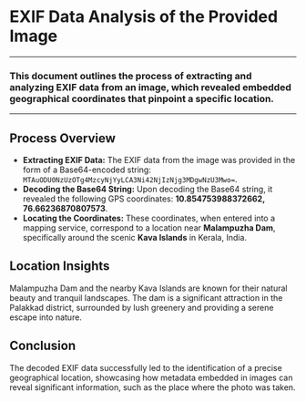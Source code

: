 <h1>EXIF Data Analysis of the Provided Image</h1>
<hr>
<h3>This document outlines the process of extracting and analyzing EXIF data from an image, which revealed embedded geographical coordinates that pinpoint a specific location.</h3>
<hr>

<h2>Process Overview</h2>
<ul>
    <li><strong>Extracting EXIF Data:</strong> The EXIF data from the image was provided in the form of a Base64-encoded string: <code>MTAuODU0NzUzOTg4MzcyNjYyLCA3Ni42NjIzNjg3MDgwNzU3Mwo=</code>.</li>
    <li><strong>Decoding the Base64 String:</strong> Upon decoding the Base64 string, it revealed the following GPS coordinates: <strong>10.854753988372662, 76.66236870807573</strong>.</li>
    <li><strong>Locating the Coordinates:</strong> These coordinates, when entered into a mapping service, correspond to a location near <strong>Malampuzha Dam</strong>, specifically around the scenic <strong>Kava Islands</strong> in Kerala, India.</li>
</ul>

<h2>Location Insights</h2>
<p>Malampuzha Dam and the nearby Kava Islands are known for their natural beauty and tranquil landscapes. The dam is a significant attraction in the Palakkad district, surrounded by lush greenery and providing a serene escape into nature.</p>

<h2>Conclusion</h2>
<p>The decoded EXIF data successfully led to the identification of a precise geographical location, showcasing how metadata embedded in images can reveal significant information, such as the place where the photo was taken.</p>
